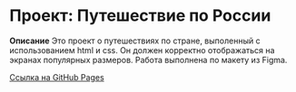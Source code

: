# Проект: Путешествие по России

**Описание**
Это проект о путешествиях по стране, выполенный с использованием html и css. Он должен корректно отображаться на экранах популярных размеров. Работа выполнена по макету из Figma.

[Ссылка на GitHub Pages](https://reginaginiyatova.github.io/russian-travel/)